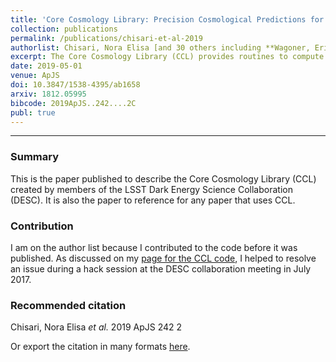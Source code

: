 ```yaml
---
title: 'Core Cosmology Library: Precision Cosmological Predictions for LSST'
collection: publications
permalink: /publications/chisari-et-al-2019
authorlist: Chisari, Nora Elisa [and 30 others including **Wagoner, Erika L.**]
excerpt: The Core Cosmology Library (CCL) provides routines to compute basic cosmological observables to a high degree of accuracy, which have been verified with an extensive suite of validation tests. Predictions are provided for many cosmological quantities, including distances, angular power spectra, correlation functions, halo bias, and the halo mass function through state-of-the-art modeling prescriptions available in the literature. Fiducial specifications for the expected galaxy distributions for the Large Synoptic Survey Telescope (LSST) are also included, together with the capability of computing redshift distributions for a user-defined photometric redshift model. A rigorous validation procedure, based on comparisons between CCL and independent software packages, allows us to establish a well-defined numerical accuracy for each predicted quantity. As a result, predictions for correlation functions of galaxy clustering, galaxy─galaxy lensing, and cosmic shear are demonstrated to be within a fraction of the expected statistical uncertainty of the observables for the models and in the range of scales of interest to LSST. CCL is an open source software package written in C, with a Python interface and publicly available at <a href="https://github.com/LSSTDESC/CCL">https://github.com/LSSTDESC/CCL</a>.
date: 2019-05-01
venue: ApJS
doi: 10.3847/1538-4395/ab1658
arxiv: 1812.05995
bibcode: 2019ApJS..242....2C
publ: true
---
```


*****

### Summary
This is the paper published to describe the Core Cosmology Library (CCL) created by members of the LSST Dark Energy Science Collaboration (DESC). It is also the paper to reference for any paper that uses CCL.

### Contribution
I am on the author list because I contributed to the code before it was published. As discussed on my [page for the CCL code](/code/ccl), I helped to resolve an issue during a hack session at the DESC collaboration meeting in July 2017.

### Recommended citation
Chisari, Nora Elisa *et al.* 2019 ApJS 242 2

Or export the citation in many formats [here](https://ui.adsabs.harvard.edu/abs/2019ApJS..242....2C/exportcitation).
